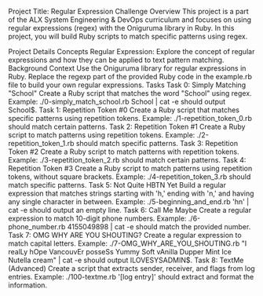 Project Title: Regular Expression Challenge
Overview
This project is a part of the ALX System Engineering & DevOps curriculum and focuses on using regular expressions (regex) with the Oniguruma library in Ruby. In this project, you will build Ruby scripts to match specific patterns using regex.

Project Details
Concepts
Regular Expression: Explore the concept of regular expressions and how they can be applied to text pattern matching.
Background Context
Use the Oniguruma library for regular expressions in Ruby.
Replace the regexp part of the provided Ruby code in the example.rb file to build your own regular expressions.
Tasks
Task 0: Simply Matching "School"
Create a Ruby script that matches the word "School" using regex.
Example: ./0-simply_match_school.rb School | cat -e should output School$.
Task 1: Repetition Token #0
Create a Ruby script that matches specific patterns using repetition tokens.
Example: ./1-repetition_token_0.rb should match certain patterns.
Task 2: Repetition Token #1
Create a Ruby script to match patterns using repetition tokens.
Example: ./2-repetition_token_1.rb should match specific patterns.
Task 3: Repetition Token #2
Create a Ruby script to match patterns with repetition tokens.
Example: ./3-repetition_token_2.rb should match certain patterns.
Task 4: Repetition Token #3
Create a Ruby script to match patterns using repetition tokens, without square brackets.
Example: ./4-repetition_token_3.rb should match specific patterns.
Task 5: Not Quite HBTN Yet
Build a regular expression that matches strings starting with 'h,' ending with 'n,' and having any single character in between.
Example: ./5-beginning_and_end.rb 'hn' | cat -e should output an empty line.
Task 6: Call Me Maybe
Create a regular expression to match 10-digit phone numbers.
Example: ./6-phone_number.rb 4155049898 | cat -e should match the provided number.
Task 7: OMG WHY ARE YOU SHOUTING?
Create a regular expression to match capital letters.
Example: ./7-OMG_WHY_ARE_YOU_SHOUTING.rb "I realLy hOpe VancouvEr posseSs Yummy Soft vAnilla Dupper Mint Ice Nutella cream" | cat -e should output ILOVESYSADMIN$.
Task 8: TextMe (Advanced)
Create a script that extracts sender, receiver, and flags from log entries.
Example: ./100-textme.rb '[log entry]' should extract and format the information.

